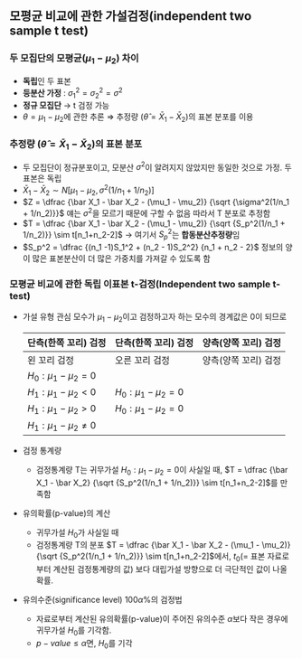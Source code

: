 ## **모평균 비교에 관한 가설검정(independent two sample t test)**

### 두 모집단의 모평균($\mu_1 - \mu_2$) 차이

- **독립**인 두 표본
- **등분산 가정** : $\sigma_1^2 = \sigma_2^2 = \sigma^2$
- **정규 모집단** → t 검정 가능
- $\theta = \mu_1 - \mu_2$에 관한 추론 ⇒ 추정량 ($\hat \theta = \bar X_1 - \bar X_2$)의 표본 분포를 이용

### 추정량 ($\hat \theta = \bar X_1 - \bar X_2$)의 표본 분포

- 두 모집단이 정규분포이고, 모분산 $\sigma^2$이 알려지지 않았지만 동일한 것으로 가정. 두 표본은 독립
- $\bar X_1 - \bar X_2 \sim N[\mu_1 -\mu_2, \sigma^2(1/n_1 + 1/n_2)]$
- $Z = \dfrac {\bar X_1 - \bar X_2 - (\mu_1 - \mu_2)} {\sqrt {\sigma^2(1/n_1 + 1/n_2)}}$
얘는 $\sigma^2$을 모르기 때문에 구할 수 없음 따라서 T 분포로 추정함
- $T = \dfrac {\bar X_1 - \bar X_2 - (\mu_1 - \mu_2)} {\sqrt {S_p^2(1/n_1 + 1/n_2)}} \sim t[n_1+n_2-2]$ → 여기서 $S_p^2$는 **합동분산추정량**임
- $S_p^2 = \dfrac {(n_1 -1)S_1^2 + (n_2 - 1)S_2^2} {n_1 + n_2 - 2}$ 
정보의 양이 많은 표본분산이 더 많은 가중치를 가져갈 수 있도록 함

### 모평균 비교에 관한 독립 이표본 t-검정(Independent two sample t-test)

- 가설 유형
관심 모수가 $\mu_1 - \mu_2$이고 검정하고자 하는 모수의 경계값은 0이 되므로
    
    
    | 단측(한쪽 꼬리) 검정 | 단측(한쪽 꼬리) 검정 | 양측(양쪽 꼬리) 검정 |
    | --- | --- | --- |
    | 왼 꼬리 검정 | 오른 꼬리 검정 | 양측(양쪽 꼬리) 검정 |
    | $H_0 : \mu_1 - \mu_2 = 0$
    $H_1 : \mu_1 - \mu_2 < 0$ | $H_0 : \mu_1 - \mu_2 = 0$
    $H_1 : \mu_1 - \mu_2 > 0$ | $H_0 : \mu_1 - \mu_2 = 0$
    $H_1 : \mu_1 - \mu_2 \ne 0$ |
- 검정 통계량
    - 검정통계량 T는 귀무가설 $H_0 : \mu_1 - \mu_2 = 0$이 사실일 때,
    $T = \dfrac {\bar X_1 - \bar X_2} {\sqrt {S_p^2(1/n_1 + 1/n_2)}} \sim t[n_1+n_2-2]$를 만족함
- 유의확률(p-value)의 계산
    - 귀무가설 $H_0$가 사실일 때
    - 검정통계량 T의 분포 $T = \dfrac {\bar X_1 - \bar X_2 - (\mu_1 - \mu_2)} {\sqrt {S_p^2(1/n_1 + 1/n_2)}} \sim t[n_1+n_2-2]$에서,
    $t_0$(= 표본 자료로부터 계산된 검정통계량의 값) 보다 대립가설 방향으로 더 극단적인 값이 나올 확률.
- 유의수준(significance level) $100 \alpha\%$의 검정법
    - 자료로부터 계산된 유의확률(p-value)이 주어진 유의수준 $\alpha$보다 작은 경우에 귀무가설 $H_0$를 기각함.
    - $p-value ≤ \alpha$면, $H_0$를 기각
